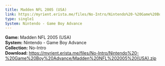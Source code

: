 ```yaml
---
title: Madden NFL 2005 (USA)
link: https://myrient.erista.me/files/No-Intro/Nintendo%20-%20Game%20Boy%20Advance/Madden%20NFL%202005%20(USA).zip
type: single1
System: Nintendo - Game Boy Advance
---
```

<b>Game:</b> Madden NFL 2005 (USA)<br>
<b>System:</b> Nintendo - Game Boy Advance<br>
<b>Collection:</b> No-Intro<br>
<b>Download:</b> https://myrient.erista.me/files/No-Intro/Nintendo%20-%20Game%20Boy%20Advance/Madden%20NFL%202005%20(USA).zip